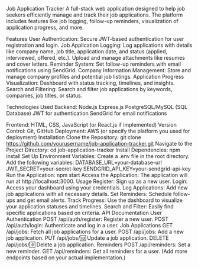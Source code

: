 Job Application Tracker
A full-stack web application designed to help job seekers efficiently manage and track their job applications. The platform includes features like job logging, follow-up reminders, visualization of application progress, and more.

Features
User Authentication:
Secure JWT-based authentication for user registration and login.
Job Application Logging:
Log applications with details like company name, job title, application date, and status (applied, interviewed, offered, etc.).
Upload and manage attachments like resumes and cover letters.
Reminder System:
Set follow-up reminders with email notifications using SendGrid.
Company Information Management:
Store and manage company profiles and potential job listings.
Application Progress Visualization:
Dashboard with status tracking, timelines, and insights.
Search and Filtering:
Search and filter job applications by keywords, companies, job titles, or status.


Technologies Used
Backend:
Node.js
Express.js
PostgreSQL/MySQL (SQL Database)
JWT for authentication
SendGrid for email notifications

Frontend:
HTML, CSS, JavaScript (or React.js if implemented)
Version Control:
Git, GitHub
Deployment:
AWS (or specify the platform you used for deployment)
Installation
Clone the Repository:
git clone https://github.com/yourusername/job-application-tracker.git
Navigate to the Project Directory:
cd job-application-tracker
Install Dependencies:
npm install
Set Up Environment Variables:
Create a .env file in the root directory.
Add the following variables:
DATABASE_URL=your-database-url
JWT_SECRET=your-secret-key
SENDGRID_API_KEY=your-sendgrid-api-key
Run the Application:
npm start
Access the Application:
The application will run at http://localhost:3000.
Usage
Register: Sign up as a new user.
Login: Access your dashboard using your credentials.
Log Applications: Add new job applications with all necessary details.
Set Reminders: Schedule follow-ups and get email alerts.
Track Progress: Use the dashboard to visualize your application statuses and timelines.
Search and Filter: Easily find specific applications based on criteria.
API Documentation
User Authentication
POST /api/auth/register: Register a new user.
POST /api/auth/login: Authenticate and log in a user.
Job Applications
GET /api/jobs: Fetch all job applications for a user.
POST /api/jobs: Add a new job application.
PUT /api/jobs/:id: Update a job application.
DELETE /api/jobs/:id: Delete a job application.
Reminders
POST /api/reminders: Set a new reminder.
GET /api/reminders: Get all reminders for a user.
(Add more endpoints based on your actual implementation.)












